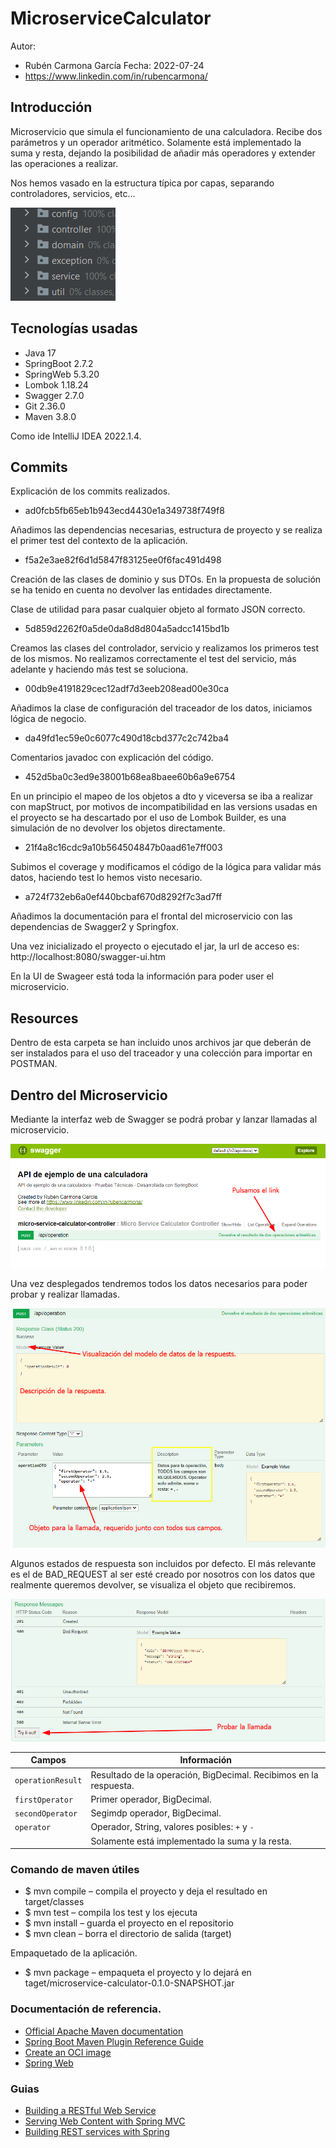 
# MicroserviceCalculator

Autor:
- Rubén Carmona García
Fecha: 2022-07-24 
- https://www.linkedin.com/in/rubencarmona/

## Introducción

Microservicio que simula el funcionamiento de una calculadora.
Recibe dos parámetros y un operador aritmético.
Solamente está implementado la suma y resta, dejando la posibilidad de añadir más 
operadores y extender las operaciones a realizar.

Nos hemos vasado en la estructura típica por capas, separando controladores, servicios, etc...

![Estructura del proyecto](estructura-proyecto.png)

## Tecnologías usadas

- Java 17
- SpringBoot 2.7.2
- SpringWeb 5.3.20
- Lombok 1.18.24
- Swagger 2.7.0
- Git 2.36.0
- Maven 3.8.0

Como ide IntelliJ IDEA 2022.1.4.


## Commits

Explicación de los commits realizados.

- ad0fcb5fb65eb1b943ecd4430e1a349738f749f8

Añadimos las dependencias necesarias, estructura de proyecto y se realiza el primer test del contexto de la aplicación.

- f5a2e3ae82f6d1d5847f83125ee0f6fac491d498

Creación de las clases de dominio y sus DTOs.
En la propuesta de solución se ha tenido en cuenta no devolver las entidades directamente.

Clase de utilidad para pasar cualquier objeto al formato JSON correcto.

- 5d859d2262f0a5de0da8d8d804a5adcc1415bd1b

Creamos las clases del controlador, servicio y realizamos los primeros test de los mismos.
No realizamos correctamente el test del servicio, más adelante y haciendo más test se soluciona.

- 00db9e4191829cec12adf7d3eeb208ead00e30ca

Añadimos la clase de configuración del traceador de los datos, iniciamos lógica de negocio.

- da49fd1ec59e0c6077c490d18cbd377c2c742ba4

Comentarios javadoc con explicación del código.

- 452d5ba0c3ed9e38001b68ea8baee60b6a9e6754

En un principio el mapeo de los objetos a dto y viceversa se iba a realizar con mapStruct, por
motivos de incompatibilidad en las versions usadas en el proyecto se ha descartado por el uso de 
Lombok Builder, es una simulación de no devolver los objetos directamente.
 
- 21f4a8c16cdc9a10b564504847b0aad61e7ff003

Subimos el coverage y modificamos el código de la lógica para validar más datos, haciendo test lo hemos visto necesario.

- a724f732eb6a0ef440bcbaf670d8292f7c3ad7ff

Añadimos la documentación para el frontal del microservicio con las dependencias de Swagger2 y Springfox.

Una vez inicializado el proyecto o ejecutado el jar, la url de acceso es: http://localhost:8080/swagger-ui.htm

En la UI de Swageer está toda la información para poder user el microservicio.

## Resources

Dentro de esta carpeta se han incluido unos archivos jar que deberán de ser instalados para el uso del traceador y una colección para importar en POSTMAN.

## Dentro del Microservicio

Mediante la interfaz web de Swagger se podrá probar y lanzar llamadas al microservicio.


![Desplegar opciones del microservicio](01swagger.png)

Una vez desplegados tendremos todos los datos necesarios para poder probar y realizar llamadas.

![Explicación de los datos](02swagger.png)

Algunos estados de respuesta son incluidos por defecto. El más relevante es el de BAD_REQUEST al
ser esté creado por nosotros con los datos que realmente queremos devolver, se visualiza el objeto
que recibiremos.

![Estados de respuesta](03swagger.png)

| Campos | Información                                                      |
|----|------------------------------------------------------------------|
| `operationResult`| Resultado de la operación, BigDecimal. Recibimos en la respuesta. |
| `firstOperator`| Primer operador, BigDecimal.                                     |
| `secondOperator`| Segimdp operador, BigDecimal.                                    |
| `operator`| Operador, String, valores posibles: `+` y `- `                   |
| | Solamente está implementado la suma y la resta.                  |


### Comando de maven útiles

- $ mvn compile – compila el proyecto y deja el resultado en target/classes
- $ mvn test – compila los test y los ejecuta
- $ mvn install – guarda el proyecto en el repositorio
- $ mvn clean – borra el directorio de salida (target)

Empaquetado de la aplicación.

- $ mvn package – empaqueta el proyecto y lo dejará en taget/microservice-calculator-0.1.0-SNAPSHOT.jar

### Documentación de referencia.

* [Official Apache Maven documentation](https://maven.apache.org/guides/index.html)
* [Spring Boot Maven Plugin Reference Guide](https://docs.spring.io/spring-boot/docs/2.7.2/maven-plugin/reference/html/)
* [Create an OCI image](https://docs.spring.io/spring-boot/docs/2.7.2/maven-plugin/reference/html/#build-image)
* [Spring Web](https://docs.spring.io/spring-boot/docs/2.7.2/reference/htmlsingle/#web)

### Guias

* [Building a RESTful Web Service](https://spring.io/guides/gs/rest-service/)
* [Serving Web Content with Spring MVC](https://spring.io/guides/gs/serving-web-content/)
* [Building REST services with Spring](https://spring.io/guides/tutorials/rest/)
